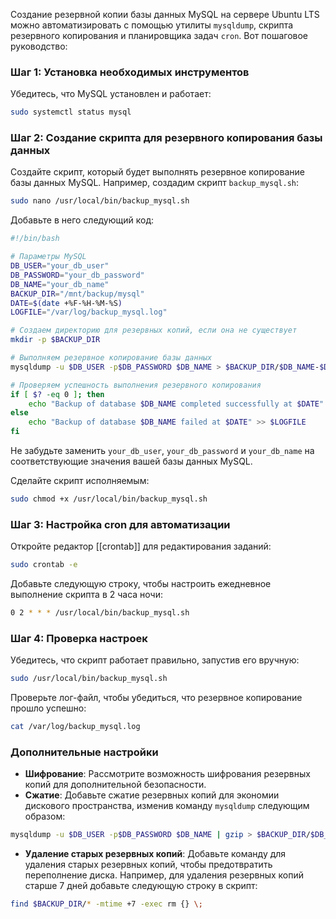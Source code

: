 Создание резервной копии базы данных MySQL на сервере Ubuntu LTS можно автоматизировать с помощью утилиты `mysqldump`, скрипта резервного копирования и планировщика задач `cron`. Вот пошаговое руководство:

### Шаг 1: Установка необходимых инструментов

Убедитесь, что MySQL установлен и работает:

```bash
sudo systemctl status mysql
```


### Шаг 2: Создание скрипта для резервного копирования базы данных

Создайте скрипт, который будет выполнять резервное копирование базы данных MySQL. Например, создадим скрипт `backup_mysql.sh`:

```bash
sudo nano /usr/local/bin/backup_mysql.sh
```


Добавьте в него следующий код:

```bash
#!/bin/bash

# Параметры MySQL
DB_USER="your_db_user"
DB_PASSWORD="your_db_password"
DB_NAME="your_db_name"
BACKUP_DIR="/mnt/backup/mysql"
DATE=$(date +%F-%H-%M-%S)
LOGFILE="/var/log/backup_mysql.log"

# Создаем директорию для резервных копий, если она не существует
mkdir -p $BACKUP_DIR

# Выполняем резервное копирование базы данных
mysqldump -u $DB_USER -p$DB_PASSWORD $DB_NAME > $BACKUP_DIR/$DB_NAME-$DATE.sql

# Проверяем успешность выполнения резервного копирования
if [ $? -eq 0 ]; then
    echo "Backup of database $DB_NAME completed successfully at $DATE" >> $LOGFILE
else
    echo "Backup of database $DB_NAME failed at $DATE" >> $LOGFILE
fi
```



Не забудьте заменить `your_db_user`, `your_db_password` и `your_db_name` на соответствующие значения вашей базы данных MySQL.

Сделайте скрипт исполняемым:

```bash
sudo chmod +x /usr/local/bin/backup_mysql.sh
```

### Шаг 3: Настройка cron для автоматизации

Откройте редактор [[crontab]] для редактирования заданий:

```bash
sudo crontab -e
```

Добавьте следующую строку, чтобы настроить ежедневное выполнение скрипта в 2 часа ночи:

```bash
0 2 * * * /usr/local/bin/backup_mysql.sh
```

### Шаг 4: Проверка настроек

Убедитесь, что скрипт работает правильно, запустив его вручную:

```bash
sudo /usr/local/bin/backup_mysql.sh
```


Проверьте лог-файл, чтобы убедиться, что резервное копирование прошло успешно:

```bash
cat /var/log/backup_mysql.log
```

### Дополнительные настройки

- **Шифрование**: Рассмотрите возможность шифрования резервных копий для дополнительной безопасности.
- **Сжатие**: Добавьте сжатие резервных копий для экономии дискового пространства, изменив команду `mysqldump` следующим образом:

```bash
mysqldump -u $DB_USER -p$DB_PASSWORD $DB_NAME | gzip > $BACKUP_DIR/$DB_NAME-$DATE.sql.gz
```

- **Удаление старых резервных копий**: Добавьте команду для удаления старых резервных копий, чтобы предотвратить переполнение диска. Например, для удаления резервных копий старше 7 дней добавьте следующую строку в скрипт:

```bash
find $BACKUP_DIR/* -mtime +7 -exec rm {} \;
```